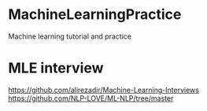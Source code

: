 # MachineLearningPractice
Machine learning tutorial and practice
# MLE interview
https://github.com/alirezadir/Machine-Learning-Interviews 
https://github.com/NLP-LOVE/ML-NLP/tree/master
